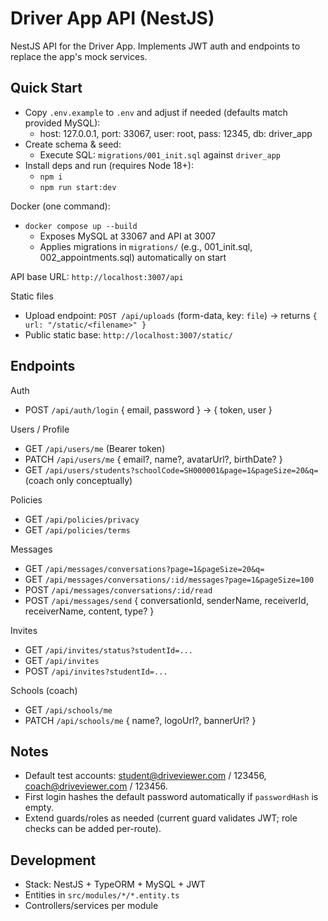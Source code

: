 # Driver App API (NestJS)

NestJS API for the Driver App. Implements JWT auth and endpoints to replace the app's mock services.

## Quick Start

- Copy `.env.example` to `.env` and adjust if needed (defaults match provided MySQL):
  - host: 127.0.0.1, port: 33067, user: root, pass: 12345, db: driver_app
- Create schema & seed:
  - Execute SQL: `migrations/001_init.sql` against `driver_app`
- Install deps and run (requires Node 18+):
  - `npm i`
  - `npm run start:dev`

Docker (one command):

- `docker compose up --build`
  - Exposes MySQL at 33067 and API at 3007
  - Applies migrations in `migrations/` (e.g., 001_init.sql, 002_appointments.sql) automatically on start

API base URL: `http://localhost:3007/api`

Static files

- Upload endpoint: `POST /api/uploads` (form-data, key: `file`) → returns `{ url: "/static/<filename>" }`
- Public static base: `http://localhost:3007/static/`

## Endpoints

Auth

- POST `/api/auth/login` { email, password } -> { token, user }

Users / Profile

- GET `/api/users/me` (Bearer token)
- PATCH `/api/users/me` { email?, name?, avatarUrl?, birthDate? }
- GET `/api/users/students?schoolCode=SH000001&page=1&pageSize=20&q=` (coach only conceptually)

Policies

- GET `/api/policies/privacy`
- GET `/api/policies/terms`

Messages

- GET `/api/messages/conversations?page=1&pageSize=20&q=`
- GET `/api/messages/conversations/:id/messages?page=1&pageSize=100`
- POST `/api/messages/conversations/:id/read`
- POST `/api/messages/send` { conversationId, senderName, receiverId, receiverName, content, type? }

Invites

- GET `/api/invites/status?studentId=...`
- GET `/api/invites`
- POST `/api/invites?studentId=...`

Schools (coach)

- GET `/api/schools/me`
- PATCH `/api/schools/me` { name?, logoUrl?, bannerUrl? }

## Notes

- Default test accounts: student@driveviewer.com / 123456, coach@driveviewer.com / 123456.
- First login hashes the default password automatically if `passwordHash` is empty.
- Extend guards/roles as needed (current guard validates JWT; role checks can be added per-route).

## Development

- Stack: NestJS + TypeORM + MySQL + JWT
- Entities in `src/modules/*/*.entity.ts`
- Controllers/services per module
